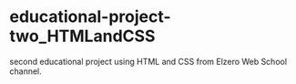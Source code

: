 # educational-project-two_HTMLandCSS
second educational project using HTML and CSS from Elzero Web School channel.
